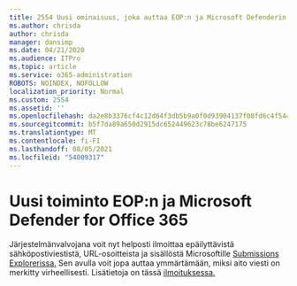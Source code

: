 ```yaml
---
title: 2554 Uusi ominaisuus, joka auttaa EOP:n ja Microsoft Defenderin vianmäärityksessä Office 365
ms.author: chrisda
author: chrisda
manager: dansimp
ms.date: 04/21/2020
ms.audience: ITPro
ms.topic: article
ms.service: o365-administration
ROBOTS: NOINDEX, NOFOLLOW
localization_priority: Normal
ms.custom: 2554
ms.assetid: ''
ms.openlocfilehash: da2e8b3376cf4c12d64f3db5b9a0f0d93904137f08fd6c4f54468954cec3ceda
ms.sourcegitcommit: b5f7da89a650d2915dc652449623c78be6247175
ms.translationtype: MT
ms.contentlocale: fi-FI
ms.lasthandoff: 08/05/2021
ms.locfileid: "54009317"
---
```

# <a name="new-feature-to-help-diagnose-eop-and-microsoft-defender-for-office-365"></a>Uusi toiminto EOP:n ja Microsoft Defender for Office 365

Järjestelmänvalvojana voit nyt helposti ilmoittaa epäilyttävistä sähköpostiviestistä, URL-osoitteista ja sisällöstä Microsoftille [Submissions Explorerissa.](https://protection.office.com/reportsubmission) Sen avulla voit jopa auttaa ymmärtämään, miksi aito viesti on merkitty virheellisesti. Lisätietoja on tässä [ilmoituksessa.](https://techcommunity.microsoft.com/t5/Security-Privacy-and-Compliance/Empower-security-teams-to-easily-report-suspicious-emails-amp/ba-p/752622)
